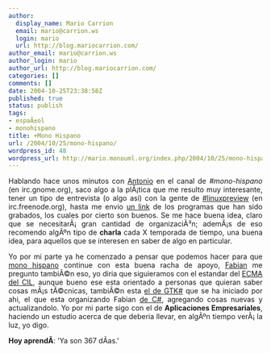 ```yaml
---
author:
  display_name: Mario Carrion
  email: mario@carrion.ws
  login: mario
  url: http://blog.mariocarrion.com/
author_email: mario@carrion.ws
author_login: mario
author_url: http://blog.mariocarrion.com/
categories: []
comments: []
date: 2004-10-25T23:38:58Z
published: true
status: publish
tags:
- espaÃ±ol
- monohispano
title: +Mono Hispano
url: /2004/10/25/mono-hispano/
wordpress_id: 48
wordpress_url: http://mario.monouml.org/index.php/2004/10/25/mono-hispano/
---
```


<div style="clear:both;"></div>
<p align="justify">Hablando hace unos minutos con <a href="http://gnrfan.org/">Antonio</a> en el canal de <span style="font-style:italic;">#mono-hispano</span> (en irc.gnome.org), saco algo a la plÃ¡tica que me resulto muy interesante, tener un tipo de entrevista (o algo asi) con la gente de <a href="http://www.linuxpreview.org/">#linuxpreview</a> (en irc.freenode.org), hasta me envio <a href="http://www.red-handed.com.ar/">un link</a> de los programas que han sido grabados, los cuales por cierto son buenos. Se me hace buena idea, claro que se necesitarÃ¡ gran cantidad de organizaciÃ³n; ademÃ¡s de eso recomendo algÃºn tipo de <span style="font-weight:bold;">charla</span> cada X temporada de tiempo, una buena idea, para aquellos que se interesen en saber de algo en particular.</p>
<p align="justify">Yo por mi parte ya he comenzado a pensar que podemos hacer para que <a href="http://www.monohispano.org">mono hispano</a> continue con esta buena racha de apoyo, <a href="http://fseoane.net/">Fabian</a> me pregunto tambiÃ©n eso, yo diria que siguieramos con el estandar del <a href="http://www.ecma-international.org/publications/standards/Ecma-335.htm">ECMA del CIL</a>, aunque bueno ese esta orientado a personas que quieran saber cosas mÃ¡s tÃ©cnicas, tambiÃ©n esta <a href="https://listas.hispalinux.es/pipermail/mono-hispano/2004-October/000624.html">el de GTK#</a> que se ha iniciado por ahi, el que esta organizando Fabian <a href="http://www.monohispano.org/tutoriales/csharp">de C#</a>, agregando cosas nuevas y actualizandolo. Yo por mi parte sigo con el de <span style="font-weight:bold;">Aplicaciones Empresariales</span>, haciendo un estudio acerca de que deberia llevar, en algÃºn tiempo verÃ¡ la luz, yo digo.</p>
<p><span style="font-weight:bold;">Hoy aprendÃ­</span>: 'Ya son 367 dÃ­as.'</p>
<div style="clear:both; padding-bottom: 0.25em;"></div>
